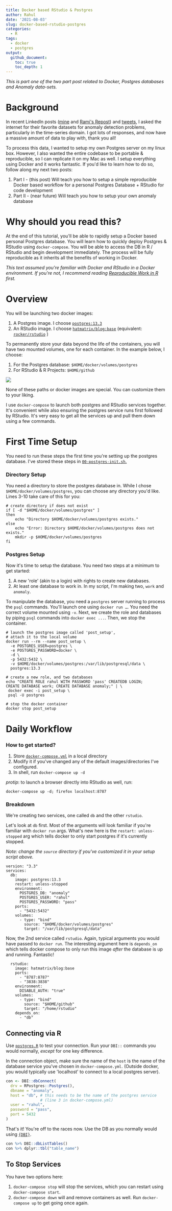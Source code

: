 ```yaml
---
title: Docker based RStudio & Postgres
author: Rahul
date: '2021-08-03'
slug: docker-based-rstudio-postgres
categories:
  - R
tags:
  - docker
  - postgres
output: 
  github_document:
    toc: true
    toc_depth: 1
---
```




_This is part one of the two part post related to Docker, Postgres databases and Anomaly data-sets._

# Background

In recent LinkedIn posts ([mine](https://www.linkedin.com/posts/rahulsangole_rstats-datascience-analytics-activity-6824183826877698048-0ImA) and [Rami's Repost](https://www.linkedin.com/posts/rami-krispin_anomalydetection-data-timeseries-activity-6825126331672612864-MEks)) and [tweets](https://twitter.com/rsangole/status/1418418477329620993), I asked the internet for their favorite datasets for anomaly detection problems, particularly in the time-series domain. I got lots of responses, and now have a massive amount of data to play with, thank you all!

To process this data, I wanted to setup my own Postgres server on my linux box. However, I also wanted the entire codebase to be portable & reproducible, so I can replicate it on my Mac as well. I setup everything using Docker and it works fantastic. If you'd like to learn how to do so, follow along my next two posts:

1.  Part I - (this post) Will teach you how to setup a simple reproducible Docker based workflow for a personal Postgres Database + RStudio for code development
2.  Part II - (near future) Will teach you how to setup your own anomaly database

# Why should you read this?

At the end of this tutorial, you'll be able to rapidly setup a Docker based personal Postgres database. You will learn how to quickly deploy Postgres & RStudio using `docker-compose`. You will be able to access the DB in R / RStudio and begin development immediately. The process will be fully reproducible as it inherits all the benefits of working in Docker.

*This text assumed you're familiar with Docker and RStudio in a Docker environment. If you're not, I recommend reading [Reproducible Work in R](https://rsangole.netlify.app/post/2020/10/10/reproducible-work-in-r/) first.*

# Overview

You will be launching two docker images:

1.  A Postgres image. I choose [`postgres:13.3`](https://hub.docker.com/_/postgres/)
2.  An RStudio image. I choose [`hatmatrix/blog:base`](https://hub.docker.com/r/hatmatrix/blog/tags?page=1&ordering=last_updated) (equivalent: [`rocker/rstudio`](https://hub.docker.com/r/rocker/rstudio) )

To permanently store your data beyond the life of the containers, you will have two mounted volumes, one for each container. In the example below, I choose:

1.  For the Postgres database: `$HOME/docker/volumes/postgres`
2.  For RStudio & R Projects: `$HOME/github`

![](docker-compose.png)

None of these paths or docker images are special. You can customize them to your liking.

I use `docker-compose` to launch both postgres and RStudio services together. It's convenient while also ensuring the postgres service runs first followed by RStudio. It's very easy to get all the services up and pull them down using a few commands.

# First Time Setup

You need to run these steps the first time you're setting up the postgres database. I've stored these steps in [`00-postgres-init.sh`.](https://github.com/rsangole/postgres/blob/master/00-postgres-init.sh)

### Directory Setup

You need a directory to store the postgres database in. While I chose `$HOME/docker/volumes/postgres`, you can choose any directory you'd like. Lines 3-10 take care of this for you:

``` {.zsh}
# create directory if does not exist
if [ -d "$HOME/docker/volumes/postgres" ] 
then
    echo "Directory $HOME/docker/volumes/postgres exists." 
else
    echo "Error: Directory $HOME/docker/volumes/postgres does not exists."
    mkdir -p $HOME/docker/volumes/postgres
fi
```

### Postgres Setup

Now it's time to setup the database. You need two steps at a minimum to get started:

1.  A new 'role' (akin to a login) with rights to create new databases.
2.  At least one database to work in. In my script, I'm making two, `work` and `anomaly`.

To manipulate the database, you need a `postgres` server running to process the `psql` commands. You'll launch one using `docker run …`. You need the correct volume mounted using `-v`. Next, we create the role and databases by piping `psql` commands into `docker exec ...`. Then, we stop the container.

    # launch the postgres image called 'post_setup',
    # attach it to the local volume
    docker run --rm --name post_setup \
      -e POSTGRES_USER=postgres \
      -e POSTGRES_PASSWORD=docker \
      -d \
      -p 5432:5432 \
      -v $HOME/docker/volumes/postgres:/var/lib/postgresql/data \
      postgres:13.3

    # create a new role, and two databases
    echo "CREATE ROLE rahul WITH PASSWORD 'pass' CREATEDB LOGIN;
    CREATE DATABASE work; CREATE DATABASE anomaly;" | \
     docker exec -i post_setup \
     psql -U postgres

    # stop the docker container
    docker stop post_setup

# Daily Workflow

### How to get started? 

1.  Store [`docker-compose.yml`](https://github.com/rsangole/postgres/blob/master/docker-compose.yml) in a local directory
2.  Modify it if you've changed any of the default images/directories I've configured.
3.  In shell, run `docker-compose up -d`

*protip*: to launch a browser directly into RStudio as well, run:

    docker-compose up -d; firefox localhost:8787

### Breakdown

We're creating two services, one called `db` and the other `rstudio`.

Let's look at `db` first. Most of the arguments will look familiar if you're familiar with `docker run` args. What's new here is the `restart: unless-stopped` arg which tells docker to only start postgres if it's currently stopped.

*Note: change the `source` directory if you've customized it in your setup script above.*

    version: "3.3"
    services:
      db:
        image: postgres:13.3
        restart: unless-stopped
        environment:
          POSTGRES_DB: "anomaly"
          POSTGRES_USER: "rahul"
          POSTGRES_PASSWORD: "pass"
        ports:
          - "5432:5432"
        volumes:
          - type: "bind"
            source: "$HOME/docker/volumes/postgres"
            target: "/var/lib/postgresql/data"

Now, the 2nd service called `rstudio`. Again, typical arguments you would have passed to `docker run`. The interesting argument here is `depends_on` which tells docker compose to only run this image *after* the database is up and running. Fantastic!

      rstudio:
        image: hatmatrix/blog:base
        ports:
          - "8787:8787"
          - "3838:3838"
        environment:
          DISABLE_AUTH: "true"
        volumes:
          - type: "bind"
            source: "$HOME/github"
            target: "/home/rstudio"
        depends_on:
          - "db"

## Connecting via R

Use [`postgres.R`](https://github.com/rsangole/postgres/blob/master/postgres.R) to test your connection. Run your `DBI::` commands you would normally, *except* for one key difference. 

In the connection object, make sure the name of the `host` is the name of the database service you've chosen in `docker-compose.yml`. (Outside docker, you would typically use 'localhost' to connect to a local postgres server).

```r
con <- DBI::dbConnect(
  drv = RPostgres::Postgres(),
  dbname = "anomaly",
  host = "db", # this needs to be the name of the postgres service
               # (line 3 in docker-compose.yml)
  user = "rahul",
  password = "pass",
  port = 5432
)
```

That's it! You're off to the races now. Use the DB as you normally would using [`{DBI}`](https://dbi.r-dbi.org/).

```r
con %>% DBI::dbListTables()
con %>% dplyr::tbl("table_name")
```

## To Stop Services

You have two options here:

1. `docker-compose stop` will stop the services, which you can restart using `docker-compose start`.
1. `docker-compose down` will and remove containers as well. Run `docker-compose up` to get going once again.
